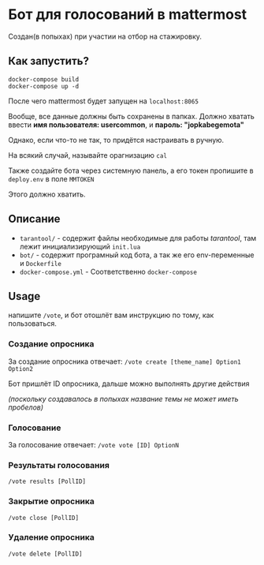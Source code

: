 # Бот для голосований в mattermost

Создан(в попыхах) при участии на отбор на стажировку.

## Как запустить?
```
docker-compose build
docker-compose up -d
```

После чего mattermost будет запущен на `localhost:8065`

Вообще, все данные должны быть сохранены в папках. Должно хватать ввести **имя пользователя: usercommon**, и **пароль: "jopkabegemota"**

Однако, если что-то не так, то придётся настраивать в ручную.

На всякий случай, называйте орагнизацию `cal`

Также создайте бота через системную панель, а его токен пропишите в `deploy.env` в поле `MMTOKEN`

Этого должно хватить.


## Описание

* `tarantool/` - содержит файлы необходимые для работы *tarantool*, там лежит инициализирующий `init.lua`
* `bot/` - содержит програмный код бота, а так же его env-переменные и `Dockerfile`
* `docker-compose.yml` - Соответственно `docker-compose`

## Usage

напишите `/vote`, и бот отошлёт вам инструкцию по тому, как пользоваться.

### Создание опросника
За создание опросника отвечает:
`/vote create [theme_name] Option1 Option2`

Бот пришлёт ID опросника, дальше можно выполнять другие действия

*(поскольку создавалось в попыхах название темы не может иметь пробелов)*

### Голосование
За голосование отвечает:
`/vote vote [ID] OptionN`

### Результаты голосования
`/vote results [PollID]`

### Закрытие опросника
`/vote close [PollID]`

### Удаление опросника
`/vote delete [PollID]`
